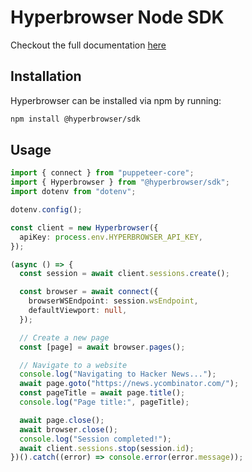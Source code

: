 # Hyperbrowser Node SDK

Checkout the full documentation [here](https://docs.hyperbrowser.ai/)

## Installation

Hyperbrowser can be installed via npm by running:

```bash
npm install @hyperbrowser/sdk
```

## Usage

```typescript
import { connect } from "puppeteer-core";
import { Hyperbrowser } from "@hyperbrowser/sdk";
import dotenv from "dotenv";

dotenv.config();

const client = new Hyperbrowser({
  apiKey: process.env.HYPERBROWSER_API_KEY,
});

(async () => {
  const session = await client.sessions.create();

  const browser = await connect({
    browserWSEndpoint: session.wsEndpoint,
    defaultViewport: null,
  });

  // Create a new page
  const [page] = await browser.pages();

  // Navigate to a website
  console.log("Navigating to Hacker News...");
  await page.goto("https://news.ycombinator.com/");
  const pageTitle = await page.title();
  console.log("Page title:", pageTitle);

  await page.close();
  await browser.close();
  console.log("Session completed!");
  await client.sessions.stop(session.id);
})().catch((error) => console.error(error.message));
```
